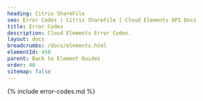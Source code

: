 ```yaml
---
heading: Citrix ShareFile
seo: Error Codes | Citrix ShareFile | Cloud Elements API Docs
title: Error Codes
description: Cloud Elements Error Codes.
layout: docs
breadcrumbs: /docs/elements.html
elementId: 450
parent: Back to Element Guides
order: 40
sitemap: false
---
```


{% include error-codes.md %}
